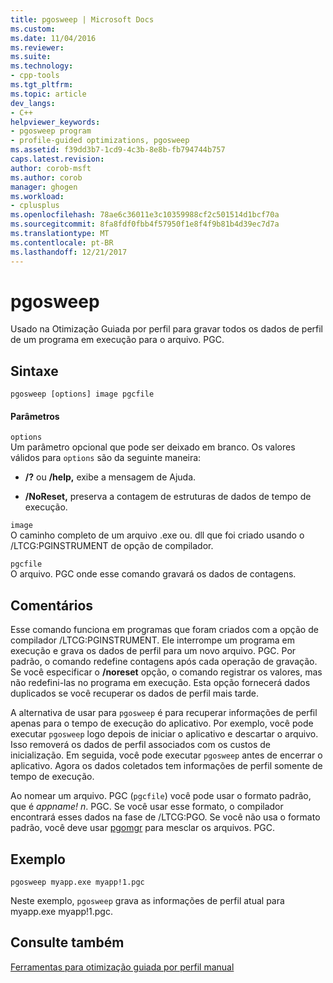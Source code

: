 ```yaml
---
title: pgosweep | Microsoft Docs
ms.custom: 
ms.date: 11/04/2016
ms.reviewer: 
ms.suite: 
ms.technology:
- cpp-tools
ms.tgt_pltfrm: 
ms.topic: article
dev_langs:
- C++
helpviewer_keywords:
- pgosweep program
- profile-guided optimizations, pgosweep
ms.assetid: f39dd3b7-1cd9-4c3b-8e8b-fb794744b757
caps.latest.revision: 
author: corob-msft
ms.author: corob
manager: ghogen
ms.workload:
- cplusplus
ms.openlocfilehash: 78ae6c36011e3c10359988cf2c501514d1bcf70a
ms.sourcegitcommit: 8fa8fdf0fbb4f57950f1e8f4f9b81b4d39ec7d7a
ms.translationtype: MT
ms.contentlocale: pt-BR
ms.lasthandoff: 12/21/2017
---
```

# <a name="pgosweep"></a>pgosweep
Usado na Otimização Guiada por perfil para gravar todos os dados de perfil de um programa em execução para o arquivo. PGC.  
  
## <a name="syntax"></a>Sintaxe  
  
```  
pgosweep [options] image pgcfile  
```  
  
#### <a name="parameters"></a>Parâmetros  
 `options`  
 Um parâmetro opcional que pode ser deixado em branco. Os valores válidos para `options` são da seguinte maneira:  
  
-   **/?** ou **/help,** exibe a mensagem de Ajuda.  
  
-   **/NoReset,** preserva a contagem de estruturas de dados de tempo de execução.  
  
 `image`  
 O caminho completo de um arquivo .exe ou. dll que foi criado usando o /LTCG:PGINSTRUMENT de opção de compilador.  
  
 `pgcfile`  
 O arquivo. PGC onde esse comando gravará os dados de contagens.  
  
## <a name="remarks"></a>Comentários  
 Esse comando funciona em programas que foram criados com a opção de compilador /LTCG:PGINSTRUMENT. Ele interrompe um programa em execução e grava os dados de perfil para um novo arquivo. PGC. Por padrão, o comando redefine contagens após cada operação de gravação. Se você especificar o **/noreset** opção, o comando registrar os valores, mas não redefini-las no programa em execução. Esta opção fornecerá dados duplicados se você recuperar os dados de perfil mais tarde.  
  
 A alternativa de usar para `pgosweep` é para recuperar informações de perfil apenas para o tempo de execução do aplicativo. Por exemplo, você pode executar `pgosweep` logo depois de iniciar o aplicativo e descartar o arquivo. Isso removerá os dados de perfil associados com os custos de inicialização. Em seguida, você pode executar `pgosweep` antes de encerrar o aplicativo. Agora os dados coletados tem informações de perfil somente de tempo de execução.  
  
 Ao nomear um arquivo. PGC (`pgcfile`) você pode usar o formato padrão, que é *appname! n*. PGC. Se você usar esse formato, o compilador encontrará esses dados na fase de /LTCG:PGO. Se você não usa o formato padrão, você deve usar [pgomgr](../../build/reference/pgomgr.md) para mesclar os arquivos. PGC.  
  
## <a name="example"></a>Exemplo  
  
```  
pgosweep myapp.exe myapp!1.pgc  
```  
  
 Neste exemplo, `pgosweep` grava as informações de perfil atual para myapp.exe myapp!1.pgc.  
  
## <a name="see-also"></a>Consulte também  
 [Ferramentas para otimização guiada por perfil manual](../../build/reference/tools-for-manual-profile-guided-optimization.md)